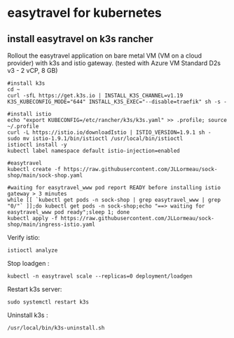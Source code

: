 # easytravel for kubernetes

## install easytravel on k3s rancher
Rollout the easytravel application on bare metal VM (VM on a cloud provider) with k3s and istio gateway.
(tested with Azure VM Standard D2s v3 - 2 vCP, 8 GB)

    #install k3s
    cd ~
    curl -sfL https://get.k3s.io | INSTALL_K3S_CHANNEL=v1.19 K3S_KUBECONFIG_MODE="644" INSTALL_K3S_EXEC="--disable=traefik" sh -s -

    #install istio
    echo "export KUBECONFIG=/etc/rancher/k3s/k3s.yaml" >> .profile; source ~/.profile
    curl -L https://istio.io/downloadIstio | ISTIO_VERSION=1.9.1 sh -
    sudo mv istio-1.9.1/bin/istioctl /usr/local/bin/istioctl
    istioctl install -y
    kubectl label namespace default istio-injection=enabled

    #easytravel
    kubectl create -f https://raw.githubusercontent.com/JLLormeau/sock-shop/main/sock-shop.yaml

    #waiting for easytravel_www pod report READY before installing istio gateway > 3 minutes
    while [[ `kubectl get pods -n sock-shop | grep easytravel_www | grep "0/"` ]];do kubectl get pods -n sock-shop;echo "==> waiting for easytravel_www pod ready";sleep 1; done
    kubectl apply -f https://raw.githubusercontent.com/JLLormeau/sock-shop/main/ingress-istio.yaml

Verify istio:

    istioctl analyze
    
Stop loadgen : 

    kubectl -n easytravel scale --replicas=0 deployment/loadgen
 
Restart k3s server:

    sudo systemctl restart k3s
    
Uninstall k3s :

    /usr/local/bin/k3s-uninstall.sh
